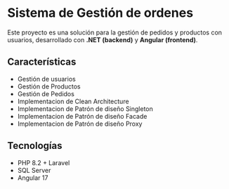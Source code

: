 # Sistema de Gestión de ordenes

Este proyecto es una solución para la gestión de pedidos y productos con usuarios, desarrollado con **.NET (backend)** y **Angular (frontend)**.

## Características

- Gestión de usuarios
- Gestión de Productos
- Gestión de Pedidos
- Implementacion de Clean Architecture
- Implementacion de Patrón de diseño Singleton
- Implementacion de Patrón de diseño Facade
- Implementacion de Patrón de diseño Proxy

## Tecnologías

- PHP 8.2 + Laravel
- SQL Server
- Angular 17

